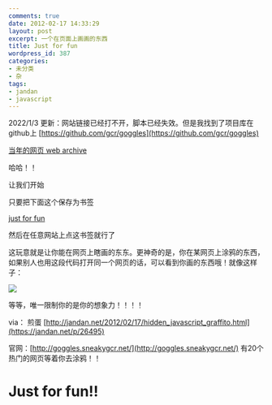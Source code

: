 ```yaml
---
comments: true
date: 2012-02-17 14:33:29
layout: post
excerpt: 一个在页面上画画的东西
title: Just for fun
wordpress_id: 387
categories:
- 未分类
- 杂
tags:
- jandan
- javascript
---
```


2022/1/3 更新：网站链接已经打不开，脚本已经失效。但是我找到了项目库在github上 [https://github.com/gcr/goggles](https://github.com/gcr/goggles)

[当年的网页 web archive](https://web.archive.org/web/20140207182328/http://jandan.net/2012/02/17/hidden_javascript_graffito.html)

哈哈！！

让我们开始

只要把下面这个保存为书签

<a href="javascript: (function () { if (window.goggles && window.goggles.active) { window.goggles.stop(); } else { window.GOGGLE_SERVER='http://goggles.sneakygcr.net/page'; var scr = document.createElement('script'); scr.type = 'text/javascript'; scr.src = 'http://goggles.sneakygcr.net/bookmarklet.js?rand='+Math.random(); document.documentElement.appendChild(scr); } })();">just for fun</a>

然后在任意网站上点这书签就行了

这玩意就是让你能在网页上瞎画的东东。更神奇的是，你在某网页上涂鸦的东西，如果别人也用这段代码打开同一个网页的话，可以看到你画的东西哦！就像这样子：

![](https://f.xavierskip.com/i/99e80ed9f471792716f1ec289a1a343007e69ab047993cc4fcc70819136f8a27.jpg)

等等，唯一限制你的是你的想象力！！！！

via： 煎蛋  [http://jandan.net/2012/02/17/hidden_javascript_graffito.html](https://jandan.net/p/26495)

官网：[http://goggles.sneakygcr.net/](http://goggles.sneakygcr.net/) 有20个热门的网页等着你去涂鸦！！


# Just for fun!!
